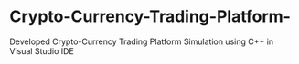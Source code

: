 # Crypto-Currency-Trading-Platform-
Developed Crypto-Currency Trading Platform Simulation using C++ in Visual Studio IDE
